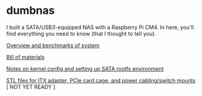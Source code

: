 # dumbnas
I built a SATA/USB3-equipped NAS with a Raspberry Pi CM4. In here, you'll find everything you need to know (that I thought to tell you).

[Overview and benchmarks of system](dumbnas-SSD-benchmarks.md)

[Bill of materials](dumbnas-bill-of-materials.csv)

[Notes on kernel config and setting up SATA rootfs environment](dumbnas-setup.md)

[STL files for ITX adapter, PCIe card cage, and power cabling/switch mounts]() [ NOT YET READY ]
